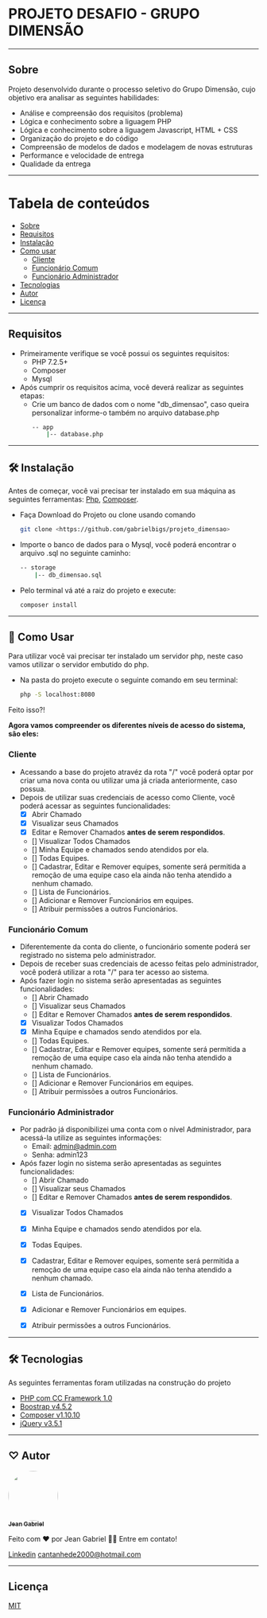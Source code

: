 # PROJETO DESAFIO - GRUPO DIMENSÃO

-------------------------------------------------
<a id="sobre"></a>
## Sobre

Projeto desenvolvido durante o processo seletivo do Grupo Dimensão, cujo objetivo era analisar as seguintes habilidades:

* Análise e compreensão dos requisitos (problema)
* Lógica e conhecimento sobre a liguagem PHP
* Lógica e conhecimento sobre a liguagem Javascript, HTML + CSS
* Organização do projeto e do código
* Compreensão de modelos de dados e modelagem de novas estruturas
* Performance e velocidade de entrega
* Qualidade da entrega

-------------------------------------------------

Tabela de conteúdos
=================
   * [Sobre](#sobre)
   * [Requisitos](#requisitos)
   * [Instalação](#instalacao)
   * [Como usar](#como-usar)
        - [Cliente](#como-usar-cliente)
        - [Funcionário Comum](#como-usar-comum)
        - [Funcionário Administrador](#como-usar-administrador)
   * [Tecnologias](#tecnologias)
   * [Autor](#autor)
   * [Licença](#licenca)

-------------------------------------------------

<a id="requisitos"></a>
## Requisitos

* Primeiramente verifique se você possui os seguintes requisitos:
    * PHP 7.2.5+
    * Composer
    * Mysql
* Após cumprir os requisitos acima, você deverá realizar as seguintes etapas:
    * Crie um banco de dados com o nome "db_dimensao", caso queira personalizar informe-o também no arquivo database.php
        ```bash
        -- app
            |-- database.php
        ```

-------------------------------------------------

<a id="instalacao"></a>
## 🛠 Instalação 

Antes de começar, você vai precisar ter instalado em sua máquina as seguintes ferramentas:
[Php](https://www.php.net/downloads), [Composer](https://getcomposer.org/). 

* Faça Download do Projeto ou clone usando comando
    ```bash
    git clone <https://github.com/gabrielbigs/projeto_dimensao>
    ```
* Importe o banco de dados para o Mysql, você poderá encontrar o arquivo .sql no seguinte caminho:
    ```bash
    -- storage
        |-- db_dimensao.sql 
    ```
    

* Pelo terminal vá até a raiz do projeto e execute:
    ```bash
    composer install
    ```

-------------------------------------------------

<a id="como-usar"></a>
## 🎲 Como Usar

Para utilizar você vai precisar ter instalado um servidor php, neste caso vamos utilizar o servidor embutido do php.
* Na pasta do projeto execute o seguinte comando em seu terminal:
    ```bash
    php -S localhost:8080
    ```

Feito isso?!

<strong>Agora vamos compreender os diferentes níveis de acesso do sistema, são eles:</strong>

<a id="como-usar-cliente"></a>
### Cliente

- Acessando a base do projeto atravéz da rota "/" você poderá optar por criar uma nova conta ou utilizar uma já criada anteriormente, caso possua.
- Depois de utilizar suas credenciais de acesso como Cliente, você poderá acessar as seguintes funcionalidades:
    - [x] Abrir Chamado
    - [x] Visualizar seus Chamados
    - [x] Editar e Remover Chamados <strong>antes de serem respondidos</strong>.
    - [] Visualizar Todos Chamados
    - [] Minha Equipe e chamados sendo atendidos por ela.
    - [] Todas Equipes.
    - [] Cadastrar, Editar e Remover equipes, somente será permitida a remoção de uma equipe caso ela ainda não tenha atendido a nenhum chamado.
    - [] Lista de Funcionários.
    - [] Adicionar e Remover Funcionários em equipes.
    - [] Atribuir permissões a outros Funcionários.

<a id="como-usar-comum"></a>
### Funcionário Comum

- Diferentemente da conta do cliente, o funcionário somente poderá ser registrado no sistema pelo administrador.
- Depois de receber suas credenciais de acesso feitas pelo administrador, você poderá utilizar a rota "/" para ter acesso ao sistema.
- Após fazer login no sistema serão apresentadas as seguintes funcionalidades:
    - [] Abrir Chamado
    - [] Visualizar seus Chamados
    - [] Editar e Remover Chamados <strong>antes de serem respondidos</strong>.
    - [x] Visualizar Todos Chamados
    - [x] Minha Equipe e chamados sendo atendidos por ela.
    - [] Todas Equipes.
    - [] Cadastrar, Editar e Remover equipes, somente será permitida a remoção de uma equipe caso ela ainda não tenha atendido a nenhum chamado.
    - [] Lista de Funcionários.
    - [] Adicionar e Remover Funcionários em equipes.
    - [] Atribuir permissões a outros Funcionários.

<a id="como-usar-administrador"></a>
### Funcionário Administrador

- Por padrão já disponibilizei uma conta com o nível Administrador, para acessá-la utilize as seguintes informações:
    - Email: admin@admin.com
    - Senha: admin123
- Após fazer login no sistema serão apresentadas as seguintes funcionalidades:
    - [] Abrir Chamado
    - [] Visualizar seus Chamados
    - [] Editar e Remover Chamados <strong>antes de serem respondidos</strong>.
    - [x] Visualizar Todos Chamados
    - [x] Minha Equipe e chamados sendo atendidos por ela.
    - [x] Todas Equipes.
    - [x] Cadastrar, Editar e Remover equipes, somente será permitida a remoção de uma equipe caso ela ainda não tenha atendido a nenhum chamado.
    - [x] Lista de Funcionários.
    - [x] Adicionar e Remover Funcionários em equipes.
    - [x] Atribuir permissões a outros Funcionários.



-------------------------------------------------

<a id="tecnologias"></a>
## 🛠 Tecnologias

As seguintes ferramentas foram utilizadas na construção do projeto

- [PHP com CC Framework 1.0]()
- [Boostrap v4.5.2](https://getbootstrap.com/)
- [Composer v1.10.10](https://getcomposer.org/)
- [jQuery v3.5.1](https://jquery.com/)

-------------------------------------------------

<a id="autor"></a>
## ♡ Autor

<a href="http://www.jeangabrieldeveloper.com">
 <img style="border-radius: 50%;" src="http://www.jeangabrieldeveloper.com/img/perfil2.png" width="100px;" alt=""/>
 <br />
 <sub><b>Jean Gabriel</b></sub></a> <a href="http://www.jeangabrieldeveloper.com" title="Portfólio"></a>


Feito com ❤️ por Jean Gabriel 👋🏽 Entre em contato!


[Linkedin](https://www.linkedin.com/in/jean-b-6b9180139/)
[cantanhede2000@hotmail.com](mailto:cantanhede2000@hotmail.com)

-------------------------------------------------

<a id="licenca"></a>
## Licença

[MIT](https://choosealicense.com/licenses/mit/)